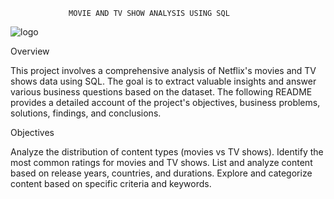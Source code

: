                  MOVIE AND TV SHOW ANALYSIS USING SQL
                 
![logo](https://github.com/user-attachments/assets/f1e7063c-a9dc-48cf-95b7-6cb2581e01f6)


Overview

This project involves a comprehensive analysis of Netflix's movies and TV shows data using SQL. The goal is to extract valuable insights and answer various business questions based on the dataset. The following README provides a detailed account of the project's objectives, business problems, solutions, findings, and conclusions.




Objectives

Analyze the distribution of content types (movies vs TV shows).
Identify the most common ratings for movies and TV shows.
List and analyze content based on release years, countries, and durations.
Explore and categorize content based on specific criteria and keywords.
